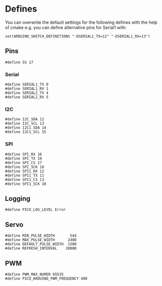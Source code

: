 # Defines

You can overwrite the default settings for the following defines with the help of cmake  e.g. you can define alternative
pins for Serial1 with:
```
set(ARDUINO_SKETCH_DEFINITIONS "-DSERIAL1_TX=12" "-DSERIAL1_RX=13")
```


## Pins
```
#define SS 17
```

### Serial
```
#define SERIAL1_TX 0
#define SERIAL1_RX 1
#define SERIAL2_TX 4
#define SERIAL2_RX 5
```

### I2C
```
#define I2C_SDA 12
#define I2C_SCL 13
#define I2C1_SDA 14
#define I2C1_SCL 15
```

### SPI 
```
#define SPI_RX 16
#define SPI_TX 19
#define SPI_CS 17
#define SPI_SCK 18
#define SPI1_RX 12
#define SPI1_TX 11
#define SPI1_CS 13
#define SPI1_SCK 10
```

## Logging
```
#define PICO_LOG_LEVEL Error
```

## Servo
```
#define MIN_PULSE_WIDTH       544
#define MAX_PULSE_WIDTH      2400
#define DEFAULT_PULSE_WIDTH  1500
#define REFRESH_INTERVAL    20000
```

## PWM
```
#define PWM_MAX_NUMER 65535
#define PICO_ARDUINO_PWM_FREQUENCY 490
```
